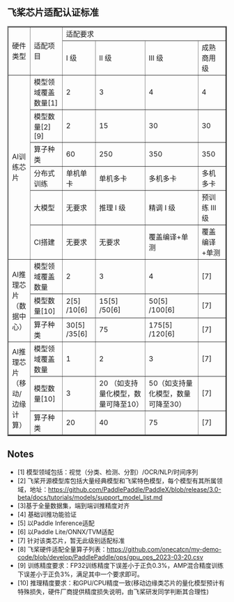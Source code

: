 ## 飞桨芯片适配认证标准


<table border="2" >
	<tr >
		<td rowspan="2">硬件类型</td>
		<td rowspan="2">适配项目</td>
		<td colspan="4">适配要求</td>
	</tr>
	<tr >
		<td> I 级 </td>
		<td> II 级 </td>
		<td> III 级</td>
		<td> 成熟商用级 </td>
	</tr>
	<tr >
		<td width="10%" rowspan="6">AI训练芯片</td>
		<td>模型领域覆盖数量[1]</td>
		<td>2</td>
		<td>3</td>
		<td>4</td>
		<td>4</td>
	</tr>
		<td>模型数量[2] [9]</td>
		<td>2</td>
		<td>15</td>
		<td>30</td>
		<td>30</td>
	</tr>
	</tr>
		<td>算子种类</td>
		<td>60</td>
		<td>250</td>
		<td>350</td>
		<td>350</td>
	</tr>	
	</tr>
		<td>分布式训练</td>
		<td>单机单卡</td>
		<td>单机多卡</td>
		<td>多机多卡</td>
		<td>多机多卡</td>
	</tr>	
	</tr>
		<td>大模型</td>
		<td>无要求</td>
		<td>推理 I 级</td>
		<td>精调 I 级</td>
		<td>预训练 III 级</td>
	</tr>	
	</tr>
		<td>CI搭建</td>
		<td>无要求</td>
		<td>无要求</td>
		<td>覆盖编译+单测</td>
		<td>覆盖编译+单测</td>
	</tr>	
	<tr >
		<td width="10%" rowspan="3">AI推理芯片（数据中心）</td>
		<td>模型领域覆盖数量</td>
		<td>2</td>
		<td>3</td>
		<td>4</td>
		<td>[7]</td>
	</tr>
	</tr>
		<td>模型数量[10] </td>
		<td>2[5] /10[6] </td>
		<td>15[5] /50[6] </td>
		<td>50[5] /100[6] </td>
		<td>[7]</td>
	</tr>
	</tr>
		<td>算子种类</td>
		<td>30[5] /35[6]</td>
		<td>75</td>
		<td>175[5] /120[6] </td>
		<td>[7]</td>
	</tr>	
	<tr >
		<td width="10%" rowspan="6">AI推理芯片（移动/边缘计算）</td>
		<td>模型领域覆盖数量</td>
		<td>1</td>
		<td>2</td>
		<td>3</td>
		<td>[7]</td>
	</tr>
	</tr>
		<td>模型数量[10]</td>
		<td>3 </td>
		<td>20 （如支持量化模型，数量可降至10）</td>
		<td>50（如支持量化模型，数量可降至30） </td>
		<td>[7]</td>
	</tr>
	</tr>
		<td>算子种类</td>
		<td>20</td>
		<td>40</td>
		<td>75</td>
		<td>[7]</td>
	</tr>	
</table>

## Notes
- [1] 模型领域包括：视觉（分类、检测、分割）/OCR/NLP/时间序列 
- [2] 飞桨开源模型库包括大量经典模型和飞桨特色模型，每个模型有其所属领域，地址：https://github.com/PaddlePaddle/PaddleX/blob/release/3.0-beta/docs/tutorials/models/support_model_list.md
- [3]基于全量数据集，端到端训推精度对齐
- [4] 基础训推功能验证
- [5] 以Paddle Inference适配
- [6] 以Paddle Lite/ONNX/TVM适配
- [7] 针对该类芯片，暂无此级别适配标准
- [8] 飞桨硬件适配全量算子列表：https://github.com/onecatcn/my-demo-code/blob/develop/PaddlePaddle/ops/gpu_ops_2023-03-20.csv
- [9] 训练精度要求：FP32训练精度下误差小于正负0.3%，AMP混合精度训练下误差小于正负3%，满足其中一个要求即可。
- [10] 推理精度要求：和GPU/CPU精度一致(移动边缘类芯片的量化模型预计有特殊损失，硬件厂商提供精度损失说明，由飞桨研发同学判断其合理性)
